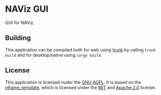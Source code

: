 # NAViz GUI

GUI for NAViz.

## Building

This application can be compiled both for web using [trunk](https://trunkrs.dev/) by calling `trunk build` and for desktop/native using `cargo build`.

## License

This application is licensed nuder the [GNU AGPL](https://www.gnu.org/licenses/agpl-3.0.txt).
It is based on the [eframe_template](https://github.com/emilk/eframe_template/tree/ac47eafb17cef09c4b3cb0ba4f523b68367bdd57),
which is licensed under the [MIT](https://github.com/emilk/eframe_template/blob/ac47eafb17cef09c4b3cb0ba4f523b68367bdd57/LICENSE-MIT)
and [Apache 2.0](https://github.com/emilk/eframe_template/blob/ac47eafb17cef09c4b3cb0ba4f523b68367bdd57/LICENSE-APACHE) license.
